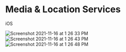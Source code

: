 # Media & Location Services

iOS

![Screenshot 2021-11-16 at 1 26 33 PM](https://user-images.githubusercontent.com/65220903/141944660-f0ae94c3-02a5-44c0-966a-522b5ac686cd.png)
![Screenshot 2021-11-16 at 1 26 43 PM](https://user-images.githubusercontent.com/65220903/141944679-34102a4b-58e9-4f04-9459-bcc2c0f88005.png)
![Screenshot 2021-11-16 at 1 26 48 PM](https://user-images.githubusercontent.com/65220903/141944681-d696483d-9434-4468-a086-de10299d2888.png)
